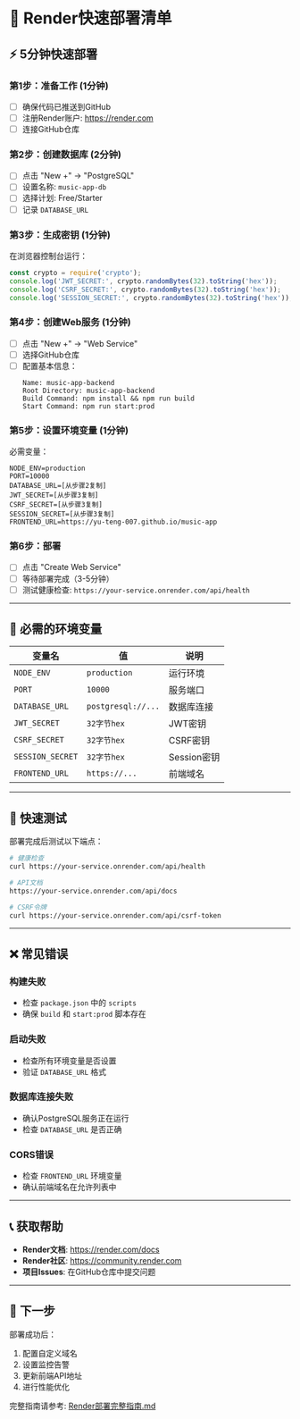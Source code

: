 # 🚀 Render快速部署清单

## ⚡ 5分钟快速部署

### 第1步：准备工作 (1分钟)
- [ ] 确保代码已推送到GitHub
- [ ] 注册Render账户: https://render.com
- [ ] 连接GitHub仓库

### 第2步：创建数据库 (2分钟)
- [ ] 点击 "New +" → "PostgreSQL"
- [ ] 设置名称: `music-app-db`
- [ ] 选择计划: Free/Starter
- [ ] 记录 `DATABASE_URL`

### 第3步：生成密钥 (1分钟)
在浏览器控制台运行：
```javascript
const crypto = require('crypto');
console.log('JWT_SECRET:', crypto.randomBytes(32).toString('hex'));
console.log('CSRF_SECRET:', crypto.randomBytes(32).toString('hex'));
console.log('SESSION_SECRET:', crypto.randomBytes(32).toString('hex'));
```

### 第4步：创建Web服务 (1分钟)
- [ ] 点击 "New +" → "Web Service"
- [ ] 选择GitHub仓库
- [ ] 配置基本信息：
  ```
  Name: music-app-backend
  Root Directory: music-app-backend
  Build Command: npm install && npm run build
  Start Command: npm run start:prod
  ```

### 第5步：设置环境变量 (1分钟)
必需变量：
```
NODE_ENV=production
PORT=10000
DATABASE_URL=[从步骤2复制]
JWT_SECRET=[从步骤3复制]
CSRF_SECRET=[从步骤3复制]
SESSION_SECRET=[从步骤3复制]
FRONTEND_URL=https://yu-teng-007.github.io/music-app
```

### 第6步：部署
- [ ] 点击 "Create Web Service"
- [ ] 等待部署完成（3-5分钟）
- [ ] 测试健康检查: `https://your-service.onrender.com/api/health`

---

## 🔧 必需的环境变量

| 变量名 | 值 | 说明 |
|--------|-----|------|
| `NODE_ENV` | `production` | 运行环境 |
| `PORT` | `10000` | 服务端口 |
| `DATABASE_URL` | `postgresql://...` | 数据库连接 |
| `JWT_SECRET` | `32字节hex` | JWT密钥 |
| `CSRF_SECRET` | `32字节hex` | CSRF密钥 |
| `SESSION_SECRET` | `32字节hex` | Session密钥 |
| `FRONTEND_URL` | `https://...` | 前端域名 |

---

## 🧪 快速测试

部署完成后测试以下端点：

```bash
# 健康检查
curl https://your-service.onrender.com/api/health

# API文档
https://your-service.onrender.com/api/docs

# CSRF令牌
curl https://your-service.onrender.com/api/csrf-token
```

---

## ❌ 常见错误

### 构建失败
- 检查 `package.json` 中的 `scripts`
- 确保 `build` 和 `start:prod` 脚本存在

### 启动失败
- 检查所有环境变量是否设置
- 验证 `DATABASE_URL` 格式

### 数据库连接失败
- 确认PostgreSQL服务正在运行
- 检查 `DATABASE_URL` 是否正确

### CORS错误
- 检查 `FRONTEND_URL` 环境变量
- 确认前端域名在允许列表中

---

## 📞 获取帮助

- **Render文档**: https://render.com/docs
- **Render社区**: https://community.render.com
- **项目Issues**: 在GitHub仓库中提交问题

---

## 🎯 下一步

部署成功后：
1. 配置自定义域名
2. 设置监控告警
3. 更新前端API地址
4. 进行性能优化

完整指南请参考: [Render部署完整指南.md](./Render部署完整指南.md)
